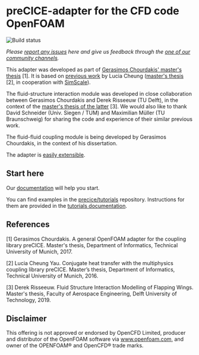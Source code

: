 # preCICE-adapter for the CFD code OpenFOAM
<a style="text-decoration: none" href="https://travis-ci.org/precice/openfoam-adapter" target="_blank">
    <img src="https://travis-ci.org/precice/openfoam-adapter.svg?branch=master" alt="Build status">
</a>

_Please [report any issues](https://github.com/precice/openfoam-adapter/issues) here and give us feedback through the [one of our community channels](community-channels.html)._

This adapter was developed as part of [Gerasimos Chourdakis' master's thesis](https://www5.in.tum.de/pub/Chourdakis2017_Thesis.pdf) [1].
It is based on [previous work](https://github.com/ludcila/CHT-preCICE) by Lucia Cheung ([master's thesis](https://www5.in.tum.de/pub/Cheung2016_Thesis.pdf) [2], in cooperation with [SimScale](https://www.simscale.com/)).

The fluid-structure interaction module was developed in close collaboration between Gerasimos Chourdakis and Derek Risseeuw (TU Delft), in the context of the [master's thesis of the latter](http://resolver.tudelft.nl/uuid:70beddde-e870-4c62-9a2f-8758b4e49123) [3]. We would also like to thank David Schneider (Univ. Siegen / TUM) and Maximilian Müller (TU Braunschweig) for sharing the code and experience of their similar previous work.

The fluid-fluid coupling module is being developed by Gerasimos Chourdakis, in the context of his dissertation.

The adapter is [easily extensible](adapter-openfoam-extend.html).

## Start here

Our [documentation](adapter-openfoam-overview.html) will help you start.

You can find examples in the [precice/tutorials](https://github.com/precice/tutorials) repository. Instructions for them are provided in the [tutorials documentation](tutorials.html).



## References

[1] Gerasimos Chourdakis. A general OpenFOAM adapter for the coupling library preCICE. Master's thesis, Department of Informatics, Technical University of Munich, 2017.

[2] Lucia Cheung Yau. Conjugate heat transfer with the multiphysics coupling library preCICE. Master’s thesis, Department of Informatics, Technical University of Munich, 2016.

[3] Derek Risseeuw. Fluid Structure Interaction Modelling of Flapping Wings. Master's thesis, Faculty of Aerospace Engineering, Delft University of Technology, 2019.

## Disclaimer

This offering is not approved or endorsed by OpenCFD Limited, producer and distributor of the OpenFOAM software via www.openfoam.com, and owner of the OPENFOAM®  and OpenCFD®  trade marks.
